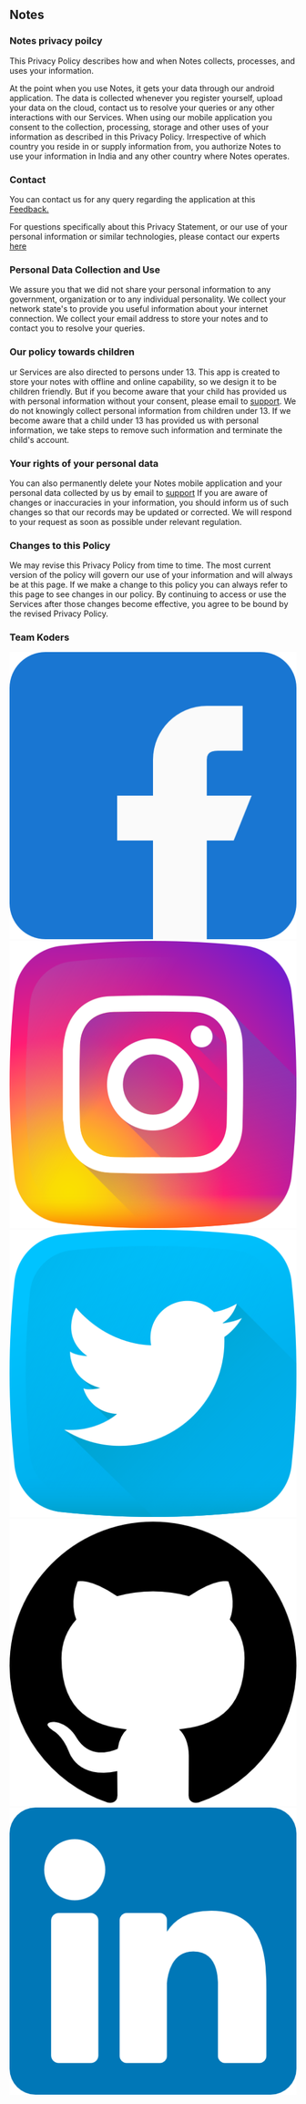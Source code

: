 ## Notes

### Notes privacy poilcy
This Privacy Policy describes how and when Notes collects, processes, and uses your information.   

At the point when you use Notes, it gets your data through our android application. The data is collected whenever you register yourself, upload your data on the cloud, contact us to resolve your queries or any other interactions with our Services. When using our mobile application you consent to the collection, processing, storage and other uses of your information as described in this Privacy Policy. Irrespective of which country you reside in or supply information from, you authorize Notes to use your information in India and any other country where Notes operates.

### Contact
You can contact us for any query regarding the application at this <a href="mailto:koderskorp@gmail.com">
        Feedback.
    </a>

For questions specifically about this Privacy Statement, or our use of your personal information or similar technologies, please contact our experts <a href="mailto:kodersin@outlook.com"> here </a>


### Personal Data Collection and Use
We assure you that we did not share your personal information to any government, organization or to any individual personality. We collect your network state's to provide you useful information about your internet connection. We collect your email address to store your notes and to contact you to resolve your queries.

### Our policy towards children
ur Services are also directed to persons under 13. This app is created to store your notes with offline and online capability, so we design it to be children friendly. But if you become aware that your child has provided us with personal information without your consent, please email to [support](!mailto:koderskorp@gmail.com). We do not knowingly collect personal information from children under 13. If we become aware that a child under 13 has provided us with personal information, we take steps to remove such information and terminate the child's account.

### Your rights of your personal data
You can also permanently delete your Notes mobile application and your personal data collected by us by email to <a href="mailto:kodersin@outlook.com">support</a>
 If you are aware of changes or inaccuracies in your information, you should inform us of such changes so that our records may be updated or corrected. We will respond to your request as soon as possible under relevant regulation.
 
 ### Changes to this Policy
 We may revise this Privacy Policy from time to time. The most current version of the policy will govern our use of your information and will always be at this page. If we make a change to this policy you can always refer to this page to see changes in our policy. By continuing to access or use the Services after those changes become effective, you agree to be bound by the revised Privacy Policy.
 
 ### Team Koders
 <center>
        <a href="https://www.facebook.com/Koders-Organization-370311677084211" target="_blank">  <img src="facebook.png" alt="facebook"  class="imageclass"> </a>
        <a href="https://www.instagram.com/koders_in/" target="_blank">  <img src="instagram.png" alt="instagram" class="imageclass"> </a>
        <a href="https://twitter.com/KodersHQ/" target="_blank"><img src="twitter.png" alt="twitter" class="imageclass"> </a>
        <a href="https://github.com/koders-in" target="_blank"> <img src="github.png" alt="github" class="imageclass"> </a>
        <a href="https://www.linkedin.com/company/koders-in/" target="_blank"><img src="linkedin.png" alt="linkedin" class="imageclass"> </a>
</center>
